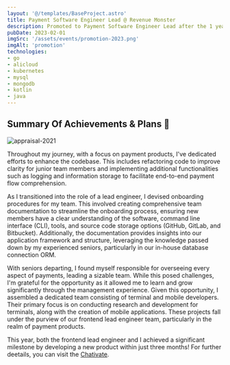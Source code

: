 ```yaml
---
layout: '@/templates/BaseProject.astro'
title: Payment Software Engineer Lead @ Revenue Monster
description: Promoted to Payment Software Engineer Lead after the 1 year efforts!
pubDate: 2023-02-01
imgSrc: '/assets/events/promotion-2023.png'
imgAlt: 'promotion'
technologies:
- go
- alicloud
- kubernetes
- mysql
- mongodb
- kotlin
- java
---
```


## Summary Of Achievements & Plans 🥳

![appraisal-2021](/assets/projects/appraisal-2022.png)

Throughout my journey, with a focus on payment products, I've dedicated efforts to enhance the codebase. This includes refactoring code to improve clarity for junior team members and implementing additional functionalities such as logging and information storage to facilitate end-to-end payment flow comprehension.

As I transitioned into the role of a lead engineer, I devised onboarding procedures for my team. This involved creating comprehensive team documentation to streamline the onboarding process, ensuring new members have a clear understanding of the software, command line interface (CLI), tools, and source code storage options (GitHub, GitLab, and Bitbucket). Additionally, the documentation provides insights into our application framework and structure, leveraging the knowledge passed down by my experienced seniors, particularly in our in-house database connection ORM.

With seniors departing, I found myself responsible for overseeing every aspect of payments, leading a sizable team. While this posed challenges, I'm grateful for the opportunity as it allowed me to learn and grow significantly through the management experience. Given this opportunity, I assembled a dedicated team consisting of terminal and mobile developers. Their primary focus is on conducting research and development for terminals, along with the creation of mobile applications. These projects fall under the purview of our frontend lead engineer team, particularly in the realm of payment products.

This year, both the frontend lead engineer and I achieved a significant milestone by developing a new product within just three months! For further deetails, you can visit the [Chativate](/posts/events/202301-chativate/).